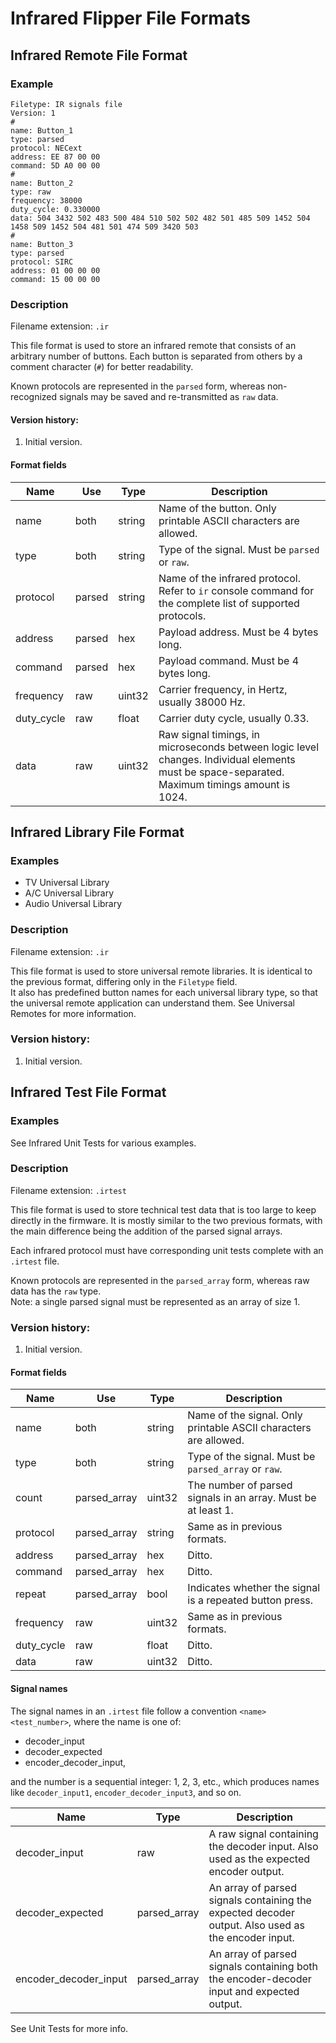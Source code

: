 # Infrared Flipper File Formats

## Infrared Remote File Format

### Example

```
Filetype: IR signals file
Version: 1
#
name: Button_1
type: parsed
protocol: NECext
address: EE 87 00 00
command: 5D A0 00 00
#
name: Button_2
type: raw
frequency: 38000
duty_cycle: 0.330000
data: 504 3432 502 483 500 484 510 502 502 482 501 485 509 1452 504 1458 509 1452 504 481 501 474 509 3420 503
#
name: Button_3
type: parsed
protocol: SIRC
address: 01 00 00 00
command: 15 00 00 00
```

### Description

Filename extension: `.ir`

This file format is used to store an infrared remote that consists of an arbitrary number of buttons. Each button is separated from others by a comment character (`#`) for better readability.

Known protocols are represented in the `parsed` form, whereas non-recognized signals may be saved and re-transmitted as `raw` data.

#### Version history:

1. Initial version.

#### Format fields

| Name        | Use    | Type   | Description                                                                                                                                   |
| ----------- | ------ | ------ | --------------------------------------------------------------------------------------------------------------------------------------------- |
| name        | both   | string | Name of the button. Only printable ASCII characters are allowed.                                                                              |
| type        | both   | string | Type of the signal. Must be `parsed` or `raw`.                                                                                                |
| protocol    | parsed | string | Name of the infrared protocol. Refer to `ir` console command for the complete list of supported protocols.                                    |
| address     | parsed | hex    | Payload address. Must be 4 bytes long.                                                                                                        |
| command     | parsed | hex    | Payload command. Must be 4 bytes long.                                                                                                        |
| frequency   | raw    | uint32 | Carrier frequency, in Hertz, usually 38000 Hz.                                                                                                |
| duty\_cycle | raw    | float  | Carrier duty cycle, usually 0.33.                                                                                                             |
| data        | raw    | uint32 | Raw signal timings, in microseconds between logic level changes. Individual elements must be space-separated. Maximum timings amount is 1024. |

## Infrared Library File Format

### Examples

* TV Universal Library
* A/C Universal Library
* Audio Universal Library

### Description

Filename extension: `.ir`

This file format is used to store universal remote libraries. It is identical to the previous format, differing only in the `Filetype` field.\
It also has predefined button names for each universal library type, so that the universal remote application can understand them. See Universal Remotes for more information.

### Version history:

1. Initial version.

## Infrared Test File Format

### Examples

See Infrared Unit Tests for various examples.

### Description

Filename extension: `.irtest`

This file format is used to store technical test data that is too large to keep directly in the firmware. It is mostly similar to the two previous formats, with the main difference being the addition of the parsed signal arrays.

Each infrared protocol must have corresponding unit tests complete with an `.irtest` file.

Known protocols are represented in the `parsed_array` form, whereas raw data has the `raw` type.\
Note: a single parsed signal must be represented as an array of size 1.

### Version history:

1. Initial version.

#### Format fields

| Name        | Use           | Type   | Description                                                      |
| ----------- | ------------- | ------ | ---------------------------------------------------------------- |
| name        | both          | string | Name of the signal. Only printable ASCII characters are allowed. |
| type        | both          | string | Type of the signal. Must be `parsed_array` or `raw`.             |
| count       | parsed\_array | uint32 | The number of parsed signals in an array. Must be at least 1.    |
| protocol    | parsed\_array | string | Same as in previous formats.                                     |
| address     | parsed\_array | hex    | Ditto.                                                           |
| command     | parsed\_array | hex    | Ditto.                                                           |
| repeat      | parsed\_array | bool   | Indicates whether the signal is a repeated button press.         |
| frequency   | raw           | uint32 | Same as in previous formats.                                     |
| duty\_cycle | raw           | float  | Ditto.                                                           |
| data        | raw           | uint32 | Ditto.                                                           |

#### Signal names

The signal names in an `.irtest` file follow a convention `<name><test_number>`, where the name is one of:

* decoder\_input
* decoder\_expected
* encoder\_decoder\_input,

and the number is a sequential integer: 1, 2, 3, etc., which produces names like `decoder_input1`, `encoder_decoder_input3`, and so on.

| Name                    | Type          | Description                                                                                        |
| ----------------------- | ------------- | -------------------------------------------------------------------------------------------------- |
| decoder\_input          | raw           | A raw signal containing the decoder input. Also used as the expected encoder output.               |
| decoder\_expected       | parsed\_array | An array of parsed signals containing the expected decoder output. Also used as the encoder input. |
| encoder\_decoder\_input | parsed\_array | An array of parsed signals containing both the encoder-decoder input and expected output.          |

See Unit Tests for more info.

